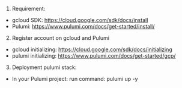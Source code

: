 1)  Requirement:
- gcloud SDK: https://cloud.google.com/sdk/docs/install
- Pulumi: https://www.pulumi.com/docs/get-started/install/

2) Register account on gcloud and Pulumi
- gcloud initializing: https://cloud.google.com/sdk/docs/initializing
- pulumi initializing: https://www.pulumi.com/docs/get-started/gcp/

3) Deployment pulumi stack:
- In your Pulumi project: run command:
    pulumi up -y
